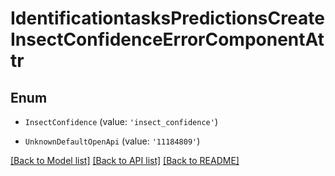 # IdentificationtasksPredictionsCreateInsectConfidenceErrorComponentAttr


## Enum

* `InsectConfidence` (value: `'insect_confidence'`)

* `UnknownDefaultOpenApi` (value: `'11184809'`)

[[Back to Model list]](../README.md#documentation-for-models) [[Back to API list]](../README.md#documentation-for-api-endpoints) [[Back to README]](../README.md)
